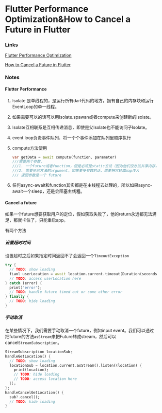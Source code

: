 # Flutter Performance Optimization&How to Cancel a Future in Flutter

### Links

[Flutter Performance Optimization](https://medium.com/flutterdevs/flutter-performance-optimization-17c99bb31553)

[How to Cancel a Future in Flutter](https://levelup.gitconnected.com/how-to-cancel-a-future-in-flutter-bb1f7ad19381)

### Notes

#### Flutter Performance

1. Isolate 是单线程的，是运行所有dart代码的地方，拥有自己的内存块和运行EventLoop的单一线程。

2. 如果需要可以的话可以用Isolate.spawan或者compute来创建新的Isolate。

3. Isolate互相联系是互相传递消息，即使是父Isolate也不能访问子Isolate。

4. event loop负责事件队列，将一个个事件添加在队列里顺序执行

5. compute方法使用

   ```dart
   var getData = await compute(function, parameter)
   ///需要两个参数,
   ///1. 一个future或者function，但是必须是static方法（因为他们没办法共享内存，所以必须是class level而不能是object level）
   ///2. 需要传给方法的argument，如果要多参数的话，需要把它转成map传入
   /// 返回参数是一个 future
   ```

6. 任何async-await和function其实都是在主线程去处理的，所以如果async-await一个sleep，还是会阻塞主线程。

#### Cancel a future

如果一个future想要获取用户的定位，假如获取失败了，他的return永远都无法满足，那就卡住了，只能重启app。

有两个方法

##### 设置超时时间

设置超时之后如果指定时间返回不了会返回一个`TimeoutException`

```dart
try {
  // TODO: show loading 
  fianl userLocation = await location.current.timeout(Duration(seconds: 30));
  // TODO: access userLocation here
} catch (error) {
  print("error");
  // TODO: handle future timed out or some other error
} finally {
  // TODO: hide loading
}
```

##### 手动取消

在某些情况下，我们需要手动取消一个future，例如input event。我们可以通过把future的方法`asStream`来把Future转成stream，然后可以cancel`StreamSubscription`。

```dart
StreamSubscription locationSub;
handleGetLocation() {
  // TODO: show loading
  locationSub = location.current.asStream().listen((location) {
    print(location);
    // TODO: hide loading
    // TODO: access location here
  });
};
handleCancelGetLocation() {
  sub?.cancel();
  // TODO: hide loading
}
```



##### 


